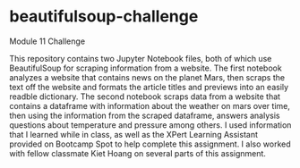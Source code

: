 # beautifulsoup-challenge
Module 11 Challenge

This repository contains two Jupyter Notebook files, both of which use BeautifulSoup for scraping information from a website. The first notebook analyzes a website that contains news on the planet Mars, then scraps the text off the website and formats the article titles and previews into an easily readble dictionary. The second notebook scraps data from a website that contains a dataframe with information about the weather on mars over time, then using the information from the scraped dataframe, answers analysis questions about temperature and pressure among others. I used information that I learned while in class, as well as the XPert Learning Assistant provided on Bootcamp Spot to help complete this assignment. I also worked with fellow classmate Kiet Hoang on several parts of this assignment.
